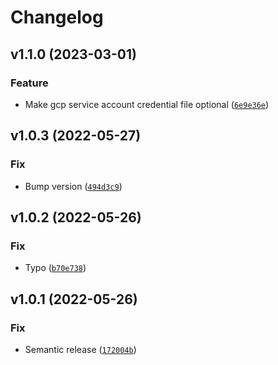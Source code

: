 # Changelog

<!--next-version-placeholder-->

## v1.1.0 (2023-03-01)
### Feature
* Make gcp service account credential file optional ([`6e9e36e`](https://github.com/Datateer/target-gcs/commit/6e9e36ec3a9fee4d2e16b994ecade8ddd8eb61c1))

## v1.0.3 (2022-05-27)
### Fix
* Bump version ([`494d3c9`](https://github.com/Datateer/target-gcs/commit/494d3c90c1c58191a9023d95ebeb61995441fa49))

## v1.0.2 (2022-05-26)
### Fix
* Typo ([`b70e738`](https://github.com/Datateer/target-gcs/commit/b70e73870e472516bdf12c2ee592506c0df7a721))

## v1.0.1 (2022-05-26)
### Fix
* Semantic release ([`172004b`](https://github.com/Datateer/target-gcs/commit/172004b412baf115f5a50bf0c391eaf2a16b1484))
